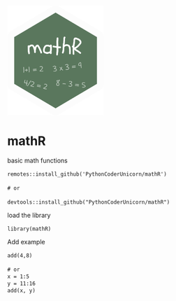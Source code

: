 
<img height='250' src='img/mathR.png'>

# mathR
basic math functions

```
remotes::install_github('PythonCoderUnicorn/mathR')

# or 

devtools::install_github("PythonCoderUnicorn/mathR")
```

load the library
```
library(mathR)
```

Add example
```
add(4,8)

# or 
x = 1:5
y = 11:16
add(x, y)
```
